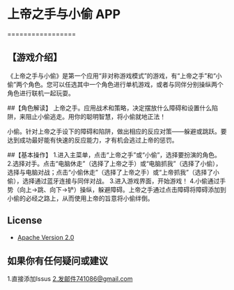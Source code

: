 # 上帝之手与小偷 APP
=================

## 【游戏介绍】

《上帝之手与小偷》是第一个应用“非对称游戏模式”的游戏，有“上帝之手”和“小偷”两个角色。您可以任选其中一个角色进行单机游戏，或者与同伴分别操纵两个角色进行联机一起玩耍。


##【角色解读】
上帝之手。应用战术和策略，决定摆放什么障碍和设置什么陷阱，来阻止小偷逃走。用你的聪明智慧，将小偷就地正法！

小偷。针对上帝之手设下的障碍和陷阱，做出相应的反应对策——躲避或跳跃。要达到成功最好能有快速的反应能力，才有机会逃过上帝的惩罚。



##【基本操作】
1.进入主菜单，点击“上帝之手”或“小偷”，选择要扮演的角色。
2.选择对手。点击“电脑休走”（选择了上帝之手）或“电脑抓我”（选择了小偷），选择与电脑对战；点击“小偷休走”（选择了上帝之手）或“上帝抓我”（选择了小偷），选择通过蓝牙连接与同伴对战。
3.进入游戏界面，开始游戏！
4.小偷通过手势（向上->跳、向下->铲）操纵，躲避障碍。上帝之手通过点击障碍将障碍添加到小偷的必经之路上，从而使用上帝的旨意将小偷绊倒。


## License

* [Apache Version 2.0](http://www.apache.org/licenses/LICENSE-2.0.html)



## 如果你有任何疑问或建议

1.直接添加Issus
2.发邮件741086@gmail.com